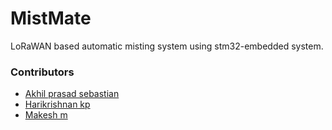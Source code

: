 # MistMate
LoRaWAN based automatic misting system using stm32-embedded system.


### Contributors
* [Akhil prasad sebastian](https://github.com/akhilprasadsebastian)
* [Harikrishnan kp](https://github.com/harikrishnan-kp)
* [Makesh m](https://github.com/makeshm98)